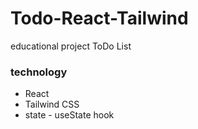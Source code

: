 # Todo-React-Tailwind

educational project ToDo List

### technology

- React
- Tailwind CSS
- state - useState hook
